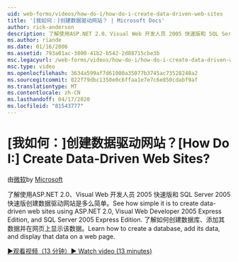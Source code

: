 ```yaml
---
uid: web-forms/videos/how-do-i/how-do-i-create-data-driven-web-sites
title: '[我如何：]创建数据驱动网站？ | Microsoft Docs'
author: rick-anderson
description: 了解使用ASP.NET 2.0、Visual Web 开发人员 2005 快速版和 SQL Server 2005 快速版创建数据驱动网站是多么简单。 学习。。。
ms.author: riande
ms.date: 01/16/2006
ms.assetid: 793a01ac-3800-41b2-b542-2d88715cbe3b
msc.legacyurl: /web-forms/videos/how-do-i/how-do-i-create-data-driven-web-sites
msc.type: video
ms.openlocfilehash: 3634a599af7d61000a35077b3745ac73528248a2
ms.sourcegitcommit: 022f79dbc1350e0c6ffaa1e7e7c6e850cdabf9af
ms.translationtype: MT
ms.contentlocale: zh-CN
ms.lasthandoff: 04/17/2020
ms.locfileid: "81543777"
---
```

# <a name="how-do-i-create-data-driven-web-sites"></a><span data-ttu-id="eb1e7-105">[我如何：]创建数据驱动网站？</span><span class="sxs-lookup"><span data-stu-id="eb1e7-105">[How Do I:] Create Data-Driven Web Sites?</span></span>

<span data-ttu-id="eb1e7-106">由[微软](https://github.com/microsoft)</span><span class="sxs-lookup"><span data-stu-id="eb1e7-106">by [Microsoft](https://github.com/microsoft)</span></span>

<span data-ttu-id="eb1e7-107">了解使用ASP.NET 2.0、Visual Web 开发人员 2005 快速版和 SQL Server 2005 快速版创建数据驱动网站是多么简单。</span><span class="sxs-lookup"><span data-stu-id="eb1e7-107">See how simple it is to create data-driven web sites using ASP.NET 2.0, Visual Web Developer 2005 Express Edition, and SQL Server 2005 Express Edition.</span></span> <span data-ttu-id="eb1e7-108">了解如何创建数据库、添加其数据并在网页上显示该数据。</span><span class="sxs-lookup"><span data-stu-id="eb1e7-108">Learn how to create a database, add its data, and display that data on a web page.</span></span>

[<span data-ttu-id="eb1e7-109">&#9654;观看视频（13 分钟）</span><span class="sxs-lookup"><span data-stu-id="eb1e7-109">&#9654; Watch video (13 minutes)</span></span>](https://channel9.msdn.com/Blogs/ASP-NET-Site-Videos/how-do-i-create-data-driven-web-sites)
